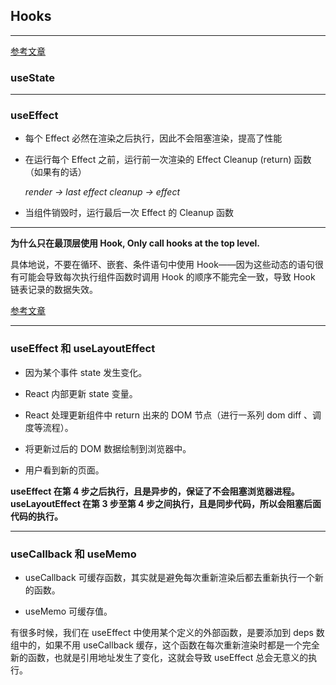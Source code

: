 <!--
 * @Author: “chapaofan-zy” “1095004630@qq.com”
 * @Date: 2023-07-22 16:40:38
 * @LastEditors: “chapaofan-zy” “1095004630@qq.com”
 * @LastEditTime: 2023-07-22 17:52:43
 * @Description: 茶泡饭的完美代码
-->

## Hooks

---

[参考文章](https://juejin.cn/post/6844904127110053895)

### useState

---

### useEffect

- 每个 Effect 必然在渲染之后执行，因此不会阻塞渲染，提高了性能

- 在运行每个 Effect 之前，运行前一次渲染的 Effect Cleanup (return) 函数（如果有的话）

  _render -> last effect cleanup -> effect_

- 当组件销毁时，运行最后一次 Effect 的 Cleanup 函数

---

**为什么只在最顶层使用 Hook, Only call hooks at the top level.**

具体地说，不要在循环、嵌套、条件语句中使用 Hook——因为这些动态的语句很有可能会导致每次执行组件函数时调用 Hook 的顺序不能完全一致，导致 Hook 链表记录的数据失效。

[参考文章](https://juejin.cn/post/6939766434159394830)

---

### useEffect 和 useLayoutEffect

- 因为某个事件 state 发生变化。

- React 内部更新 state 变量。

- React 处理更新组件中 return 出来的 DOM 节点（进行一系列 dom diff 、调度等流程）。

- 将更新过后的 DOM 数据绘制到浏览器中。

- 用户看到新的页面。

**useEffect 在第 4 步之后执行，且是异步的，保证了不会阻塞浏览器进程。 useLayoutEffect 在第 3 步至第 4 步之间执行，且是同步代码，所以会阻塞后面代码的执行。**

---

### useCallback 和 useMemo

- useCallback 可缓存函数，其实就是避免每次重新渲染后都去重新执行一个新的函数。

- useMemo 可缓存值。

有很多时候，我们在 useEffect 中使用某个定义的外部函数，是要添加到 deps 数组中的，如果不用 useCallback 缓存，这个函数在每次重新渲染时都是一个完全新的函数，也就是引用地址发生了变化，这就会导致 useEffect 总会无意义的执行。